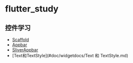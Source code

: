 # flutter_study
## 控件学习
- [Scaffold](#doc/widgetdocs/Scaffold.md)
-  [Appbar](#doc/widgetdocs/Appbar.md)
-  [SliverAppbar](#doc/widgetdocs/SliverAppbar.md)
-   [Text和TextStyle](#doc/widgetdocs/Text 和 TextStyle.md)
 
